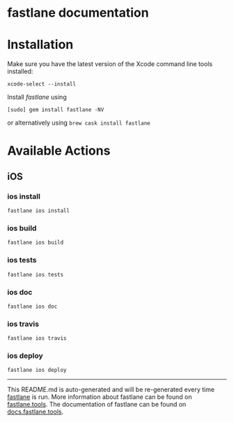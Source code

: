 fastlane documentation
================
# Installation

Make sure you have the latest version of the Xcode command line tools installed:

```
xcode-select --install
```

Install _fastlane_ using
```
[sudo] gem install fastlane -NV
```
or alternatively using `brew cask install fastlane`

# Available Actions
## iOS
### ios install
```
fastlane ios install
```

### ios build
```
fastlane ios build
```

### ios tests
```
fastlane ios tests
```

### ios doc
```
fastlane ios doc
```

### ios travis
```
fastlane ios travis
```

### ios deploy
```
fastlane ios deploy
```


----

This README.md is auto-generated and will be re-generated every time [fastlane](https://fastlane.tools) is run.
More information about fastlane can be found on [fastlane.tools](https://fastlane.tools).
The documentation of fastlane can be found on [docs.fastlane.tools](https://docs.fastlane.tools).
